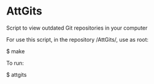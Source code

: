 # AttGits
Script to view outdated Git repositories in your computer

For use this script, in the repository /AttGits/, use as root:

$ make

To run:

$ attgits
